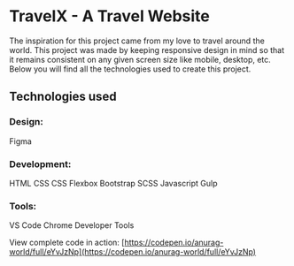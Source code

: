 # TravelX - A Travel Website

The inspiration for this project came from my love to travel around the world. This project was made by keeping responsive design in mind so that it remains consistent on any given screen size like mobile, desktop, etc. Below you will find all the technologies used to create this project.

## Technologies used

### Design:

Figma

### Development:

HTML
CSS
CSS Flexbox
Bootstrap
SCSS
Javascript
Gulp

### Tools:

VS Code
Chrome Developer Tools

View complete code in action: [https://codepen.io/anurag-world/full/eYvJzNp](https://codepen.io/anurag-world/full/eYvJzNp)

